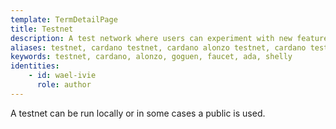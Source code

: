 ```yaml
---
template: TermDetailPage
title: Testnet
description: A test network where users can experiment with new features and code and provide their feedback before a live mainnet launch.
aliases: testnet, cardano testnet, cardano alonzo testnet, cardano testnet explorer​, cardano incentivized testnet​, cardano shelley testnet​, shelley testnet staking calculator​, shelly testnet​, cardano faucet​, cardano website​, cardano testnet faucet​
keywords: testnet, cardano, alonzo, goguen, faucet, ada, shelly
identities: 
    - id: wael-ivie
      role: author
---
```


A testnet can be run locally or in some cases a public is used.